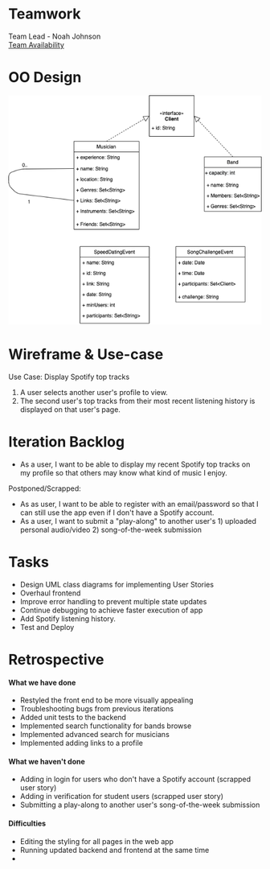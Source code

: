 # Teamwork
Team Lead - Noah Johnson  
[Team Availability](https://www.when2meet.com/?11695597-3PjHf)

# OO Design
![](assets/I4/I4_UML.png)

# Wireframe & Use-case

Use Case: Display Spotify top tracks
1. A user selects another user's profile to view.
2. The second user's top tracks from their most recent listening history is displayed on that user's page.

# Iteration Backlog
- As a user, I want to be able to display my recent Spotify top tracks on my profile so that others may know what kind of music I enjoy.

Postponed/Scrapped:
- As as user, I want to be able to register with an email/password so that I can still use the app even if I don't have a Spotify account.
- As a user, I want to submit a "play-along" to another user's 1) uploaded personal audio/video 2) song-of-the-week submission

# Tasks
- Design UML class diagrams for implementing User Stories
- Overhaul frontend 
- Improve error handling to prevent multiple state updates
- Continue debugging to achieve faster execution of app
- Add Spotify listening history.
- Test and Deploy

# Retrospective
#### What we have done
- Restyled the front end to be more visually appealing
- Troubleshooting bugs from previous iterations
- Added unit tests to the backend
- Implemented search functionality for bands browse
- Implemented advanced search for musicians
- Implemented adding links to a profile
#### What we haven't done
- Adding in login for users who don't have a Spotify account (scrapped user story)
- Adding in verification for student users (scrapped user story)
- Submitting a play-along to another user's song-of-the-week submission
#### Difficulties
- Editing the styling for all pages in the web app
- Running updated backend and frontend at the same time
- 
